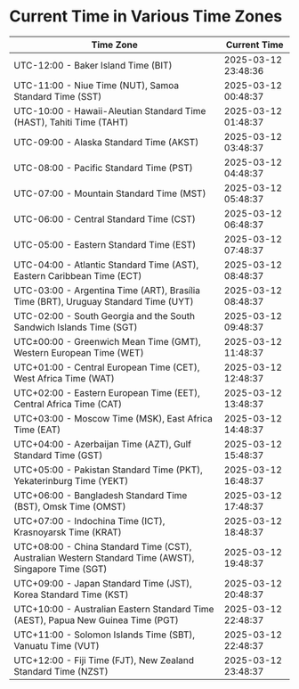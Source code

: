 # Current Time in Various Time Zones

| Time Zone | Current Time |
|-----------|--------------|
| UTC-12:00 - Baker Island Time (BIT) | 2025-03-12 23:48:36 |
| UTC-11:00 - Niue Time (NUT), Samoa Standard Time (SST) | 2025-03-12 00:48:37 |
| UTC-10:00 - Hawaii-Aleutian Standard Time (HAST), Tahiti Time (TAHT) | 2025-03-12 01:48:37 |
| UTC-09:00 - Alaska Standard Time (AKST) | 2025-03-12 03:48:37 |
| UTC-08:00 - Pacific Standard Time (PST) | 2025-03-12 04:48:37 |
| UTC-07:00 - Mountain Standard Time (MST) | 2025-03-12 05:48:37 |
| UTC-06:00 - Central Standard Time (CST) | 2025-03-12 06:48:37 |
| UTC-05:00 - Eastern Standard Time (EST) | 2025-03-12 07:48:37 |
| UTC-04:00 - Atlantic Standard Time (AST), Eastern Caribbean Time (ECT) | 2025-03-12 08:48:37 |
| UTC-03:00 - Argentina Time (ART), Brasília Time (BRT), Uruguay Standard Time (UYT) | 2025-03-12 08:48:37 |
| UTC-02:00 - South Georgia and the South Sandwich Islands Time (SGT) | 2025-03-12 09:48:37 |
| UTC±00:00 - Greenwich Mean Time (GMT), Western European Time (WET) | 2025-03-12 11:48:37 |
| UTC+01:00 - Central European Time (CET), West Africa Time (WAT) | 2025-03-12 12:48:37 |
| UTC+02:00 - Eastern European Time (EET), Central Africa Time (CAT) | 2025-03-12 13:48:37 |
| UTC+03:00 - Moscow Time (MSK), East Africa Time (EAT) | 2025-03-12 14:48:37 |
| UTC+04:00 - Azerbaijan Time (AZT), Gulf Standard Time (GST) | 2025-03-12 15:48:37 |
| UTC+05:00 - Pakistan Standard Time (PKT), Yekaterinburg Time (YEKT) | 2025-03-12 16:48:37 |
| UTC+06:00 - Bangladesh Standard Time (BST), Omsk Time (OMST) | 2025-03-12 17:48:37 |
| UTC+07:00 - Indochina Time (ICT), Krasnoyarsk Time (KRAT) | 2025-03-12 18:48:37 |
| UTC+08:00 - China Standard Time (CST), Australian Western Standard Time (AWST), Singapore Time (SGT) | 2025-03-12 19:48:37 |
| UTC+09:00 - Japan Standard Time (JST), Korea Standard Time (KST) | 2025-03-12 20:48:37 |
| UTC+10:00 - Australian Eastern Standard Time (AEST), Papua New Guinea Time (PGT) | 2025-03-12 22:48:37 |
| UTC+11:00 - Solomon Islands Time (SBT), Vanuatu Time (VUT) | 2025-03-12 22:48:37 |
| UTC+12:00 - Fiji Time (FJT), New Zealand Standard Time (NZST) | 2025-03-12 23:48:37 |
